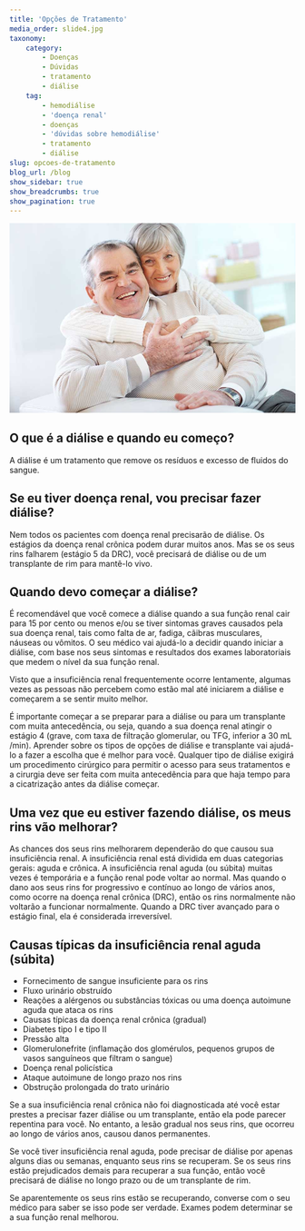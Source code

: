 ```yaml
---
title: 'Opções de Tratamento'
media_order: slide4.jpg
taxonomy:
    category:
        - Doenças
        - Dúvidas
        - tratamento
        - diálise
    tag:
        - hemodiálise
        - 'doença renal'
        - doenças
        - 'dúvidas sobre hemodiálise'
        - tratamento
        - diálise
slug: opcoes-de-tratamento
blog_url: /blog
show_sidebar: true
show_breadcrumbs: true
show_pagination: true
---
```


![](slide4.jpg)
## O que é a diálise e quando eu começo?
A diálise é um tratamento que remove os resíduos e excesso de fluidos do sangue.

## Se eu tiver doença renal, vou precisar fazer diálise?
Nem todos os pacientes com doença renal precisarão de diálise. Os estágios da doença renal crônica podem durar muitos anos. Mas se os seus rins falharem (estágio 5 da DRC), você precisará de diálise ou de um transplante de rim para mantê-lo vivo.

## Quando devo começar a diálise?
É recomendável que você comece a diálise quando a sua função renal cair para 15 por cento ou menos e/ou se tiver sintomas graves causados pela sua doença renal, tais como falta de ar, fadiga, cãibras musculares, náuseas ou vômitos. O seu médico vai ajudá-lo a decidir quando iniciar a diálise, com base nos seus sintomas e resultados dos exames laboratoriais que medem o nível da sua função renal.

Visto que a insuficiência renal frequentemente ocorre lentamente, algumas vezes as pessoas não percebem como estão mal até iniciarem a diálise e começarem a se sentir muito melhor.

É importante começar a se preparar para a diálise ou para um transplante com muita antecedência, ou seja, quando a sua doença renal atingir o estágio 4 (grave, com taxa de filtração glomerular, ou TFG, inferior a 30 mL /min). Aprender sobre os tipos de opções de diálise e transplante vai ajudá-lo a fazer a escolha que é melhor para você. Qualquer tipo de diálise exigirá um procedimento cirúrgico para permitir o acesso para seus tratamentos e a cirurgia deve ser feita com muita antecedência para que haja tempo para a cicatrização antes da diálise começar.

## Uma vez que eu estiver fazendo diálise, os meus rins vão melhorar?
As chances dos seus rins melhorarem dependerão do que causou sua insuficiência renal. A insuficiência renal está dividida em duas categorias gerais: aguda e crônica. A insuficiência renal aguda (ou súbita) muitas vezes é temporária e a função renal pode voltar ao normal. Mas quando o dano aos seus rins for progressivo e contínuo ao longo de vários anos, como ocorre na doença renal crônica (DRC), então os rins normalmente não voltarão a funcionar normalmente. Quando a DRC tiver avançado para o estágio final, ela é considerada irreversível.

## Causas típicas da insuficiência renal aguda (súbita)
* Fornecimento de sangue insuficiente para os rins
* Fluxo urinário obstruído
* Reações a alérgenos ou substâncias tóxicas ou uma doença autoimune aguda que ataca os rins
* Causas típicas da doença renal crônica (gradual)
* Diabetes tipo I e tipo II
* Pressão alta
* Glomerulonefrite (inflamação dos glomérulos, pequenos grupos de vasos sanguíneos que filtram o sangue)
* Doença renal policística
* Ataque autoimune de longo prazo nos rins
* Obstrução prolongada do trato urinário

Se a sua insuficiência renal crônica não foi diagnosticada até você estar prestes a precisar fazer diálise ou um transplante, então ela pode parecer repentina para você. No entanto, a lesão gradual nos seus rins, que ocorreu ao longo de vários anos, causou danos permanentes.

Se você tiver insuficiência renal aguda, pode precisar de diálise por apenas alguns dias ou semanas, enquanto seus rins se recuperam. Se os seus rins estão prejudicados demais para recuperar a sua função, então você precisará de diálise no longo prazo ou de um transplante de rim.

Se aparentemente os seus rins estão se recuperando, converse com o seu médico para saber se isso pode ser verdade. Exames podem determinar se a sua função renal melhorou.